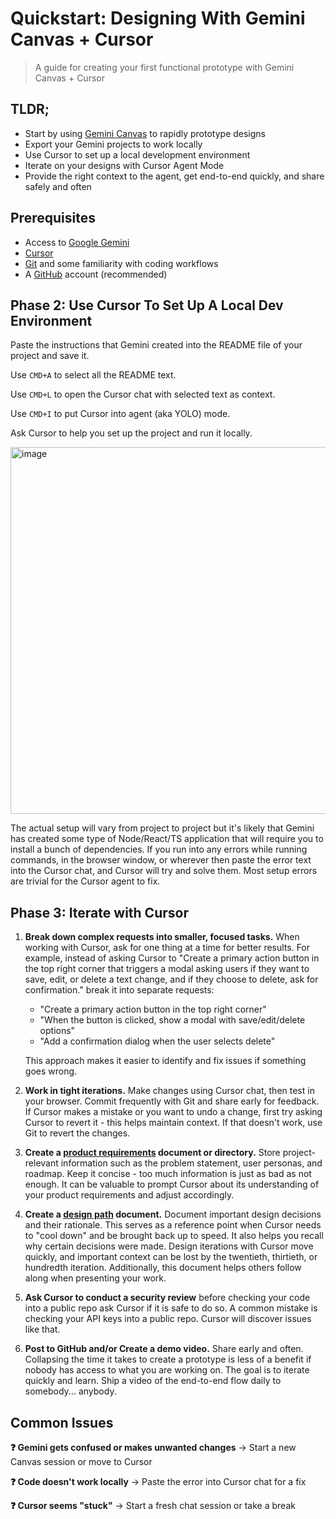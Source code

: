 # Quickstart: Designing With Gemini Canvas + Cursor

> A guide for creating your first functional prototype with Gemini Canvas + Cursor

## TLDR;

- Start by using [Gemini Canvas](https://gemini.google.com/app) to rapidly prototype designs
- Export your Gemini projects to work locally
- Use Cursor to set up a local development environment
- Iterate on your designs with Cursor Agent Mode
- Provide the right context to the agent, get end-to-end quickly, and share safely and often

## Prerequisites

- Access to [Google Gemini](https://gemini.google.com/app) 
- [Cursor](https://www.cursor.com/)
- [Git](https://formulae.brew.sh/formula/git) and some familiarity with coding workflows
- A [GitHub](https://github.com/) account (recommended)


## Phase 2: Use Cursor To Set Up A Local Dev Environment

Paste the instructions that Gemini created into the README file of your project and save it. 

Use `CMD+A` to select all the README text.

Use `CMD+L` to open the Cursor chat with selected text as context.

Use `CMD+I` to put Cursor into agent (aka YOLO) mode. 

Ask Cursor to help you set up the project and run it locally.

<img width="587" alt="image" src="https://github.com/user-attachments/assets/158e85f9-c35f-4240-a67b-0aa22d88d7d4" />  

  
The actual setup will vary from project to project but it's likely that Gemini has created some type of Node/React/TS application that will require you to install a bunch of dependencies. If you run into any errors while running commands, in the browser window, or wherever then paste the error text into the Cursor chat, and Cursor will try and solve them. Most setup errors are trivial for the Cursor agent to fix.


## Phase 3: Iterate with Cursor

1. **Break down complex requests into smaller, focused tasks.** When working with Cursor, ask for one thing at a time for better results. For example, instead of asking Cursor to "Create a primary action button in the top right corner that triggers a modal asking users if they want to save, edit, or delete a text change, and if they choose to delete, ask for confirmation." break it into separate requests:
   - "Create a primary action button in the top right corner"
   - "When the button is clicked, show a modal with save/edit/delete options"
   - "Add a confirmation dialog when the user selects delete"
   
   This approach makes it easier to identify and fix issues if something goes wrong.

2. **Work in tight iterations.** Make changes using Cursor chat, then test in your browser. Commit frequently with Git and share early for feedback. If Cursor makes a mistake or you want to undo a change, first try asking Cursor to revert it - this helps maintain context. If that doesn't work, use Git to revert the changes.

3. **Create a [product requirements](product-requirements.md) document or directory.** Store project-relevant information such as the problem statement, user personas, and roadmap. Keep it concise - too much information is just as bad as not enough. It can be valuable to prompt Cursor about its understanding of your product requirements and adjust accordingly.

4. **Create a [design path](design-path.md) document.** Document important design decisions and their rationale. This serves as a reference point when Cursor needs to "cool down" and be brought back up to speed. It also helps you recall why certain decisions were made. Design iterations with Cursor move quickly, and important context can be lost by the twentieth, thirtieth, or hundredth iteration. Additionally, this document helps others follow along when presenting your work.

5. **Ask Cursor to conduct a security review** before checking your code into a public repo ask Cursor if it is safe to do so. A common mistake is checking your API keys into a public repo. Cursor will discover issues like that.

6. **Post to GitHub and/or Create a demo video.** Share early and often. Collapsing the time it takes to create a prototype is less of a benefit if nobody has access to what you are working on. The goal is to iterate quickly and learn. Ship a video of the end-to-end flow daily to somebody... anybody.


## Common Issues

**❓ Gemini gets confused or makes unwanted changes**
→ Start a new Canvas session or move to Cursor

**❓ Code doesn't work locally**
→ Paste the error into Cursor chat for a fix

**❓ Cursor seems "stuck"**
→ Start a fresh chat session or take a break
